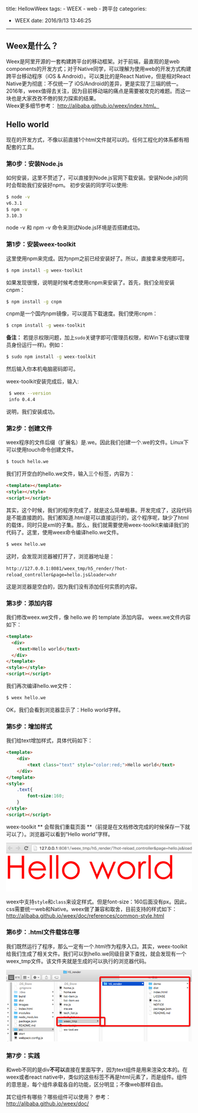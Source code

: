 title: HellowWeex
tags:
	- WEEX
	- web
	- 跨平台
categories:
- WEEX
date: 2016/9/13 13:46:25
---

             
## Weex是什么？
Weex是阿里开源的一套构建跨平台的移动框架。对于前端，最直观的是web components的开发方式；对于Native同学，可以理解为使用web的开发方式构建跨平台移动程序（iOS & Android）。可以类比的是React Native，但是相对React Native更为彻底：不仅统一了 iOS/Android的差异，更是实现了三端的统一。2016年，weex值得去关注，因为目前移动端的痛点是需要被攻克的难题。而这一块也是大家孜孜不倦的努力探索的结果。           
Weex更多细节参考： http://alibaba.github.io/weex/index.html。    

## Hello world    
现在的开发方式，不像以前直接1个html文件就可以的。任何工程化的体系都有相配套的工具。

### 第0步：安装Node.js    
如何安装，这里不赘述了，可以直接到Node.js官网下载安装。安装Node.js的同时会帮助我们安装好npm。 初步安装的同学可以使用:  

```bash   
$ node -v
v6.3.1
$ npm -v
3.10.3
```	
node -v 和 npm -v 命令来测试Node.js环境是否搭建成功。	
### 第1步：安装weex-toolkit      
这里使用npm来完成。因为npm之前已经安装好了。所以，直接拿来使用即可。      

```bash
$ npm install -g weex-toolkit    
```	  
	
如果发现很慢，说明是时候考虑使用cnpm来安装了。首先，我们全局安装cnpm：     

```bash
$ npm install -g cnpm 	       
```
		
cnpm是一个国内npm镜像，可以提高下载速度。我们使用cnpm：     

```bash
$ cnpm install -g weex-toolkit      
``` 

**备注：** 若提示权限问题，加上``sudo``关键字即可(管理员权限，和Win下右键以管理员身份运行一样)。例如：  
 
```bash 
$ sudo npm install -g weex-toolkit 	   
```

 然后输入你本机电脑密码即可。       
 
 weex-toolkit安装完成后，输入:
 
```bash 	
 $ weex --version    
 info 0.4.4 
```
             
说明，我们安装成功。               

<!--more-->
### 第2步：创建文件     
weex程序的文件后缀（扩展名）是.we。因此我们创建一个.we的文件。Linux下可以使用touch命令创建文件。      

```bash	
$ touch hello.we       
```

我们打开空白的hello.we文件，输入三个标签，内容为：       
 
```html
<template></template>
<style></style>
<script></script>      
```	
	
其实，这个时候，我们的程序完成了，就是这么简单粗暴。开发完成了，这段代码是不能直接跑的。我们都知道.html是可以直接运行的，这个程序呢，缺少了html的载体，同时只是xml的子集。那么，我们就需要使用weex-toolkit来编译我们的代码了。这里，使用weex命令编译hello.we文件。              

```bash
$ weex hello.we       
```	
	 
这时，会发现浏览器被打开了，浏览器地址是：        

``http://127.0.0.1:8081/weex_tmp/h5_render/?hot-reload_controller&page=hello.js&loader=xhr``          

这是浏览器是空白的，因为我们没有添加任何实质的内容。          

### 第3步：添加内容     
我们修改weex.we文件，像 hello.we 的 template 添加内容。 weex.we文件内容如下：        

```html
<template>
  <div>
	<text>Hello world</text>
  </div>
</template>
<style></style>
<script></script>       
```	
	 
我们再次编译hello.we文件：    

```bash
$ weex hello.we       
```	

OK，我们会看到浏览器显示了：Hello world字样。        

### 第5步：增加样式       
 我们给text增加样式，具体代码如下：           

```html 
<template>
	<div>
		<text class="text" style="color:red;">Hello world</text>
	</div>
</template>
<style>
	.text{
		font-size:160;
	}
</style>
<script></script>     
```
	
weex-toolkit ** 会帮我们重载页面 **（前提是在文档修改完成的时候保存一下就可以了）。浏览器可以看到“Hello world”字样。
 
 

![](/images/11FF2901D1F2ED241F58B2E646DBBB32.png)

weex中支持``style``和``class``来设定样式。但是font-size：160后面没有px。因此，css需要统一web和Native。weex做了兼容和取舍，目前支持的样式如下： http://alibaba.github.io/weex/doc/references/common-style.html     


### 第6步：.html文件载体在哪    
我们既然运行了程序，那么一定有一个.html作为程序入口。其实，weex-toolkit给我们生成了相关文件。我们可以到hello.we同级目录下查找，就会发现有一个weex_tmp文件。该文件夹就是生成的可以执行的浏览器代码。       

![](/images/DF849B4CB38DDF064FE6B85E827F45A6.png)

### 第7步：实践 

和web不同的是div**不可以**直接在里面写字，因为text组件是用来渲染文本的。在weex或者react native中，类似的这些标签不再是html元素了，而是组件。组件的意思是，每个组件承载各自的功能，区分明显；不像web那样自由。 



其它组件有哪些？哪些组件可以使用？ 
参考： http://alibaba.github.io/weex/doc/ 

